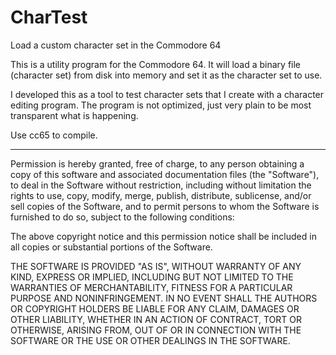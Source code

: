 # CharTest
Load a custom character set in the Commodore 64

This is a utility program for the Commodore 64.
It will load a binary file (character set) from disk into memory and set it as the character set to use.

I developed this as a tool to test character sets that I create with a character editing program.
The program is not optimized, just very plain to be most transparent what is happening.

Use cc65 to compile.

---------------------------------------------------------

Permission is hereby granted, free of charge, to any person obtaining a copy of this software and associated documentation files (the "Software"), to deal in the Software without restriction, including without limitation the rights to use, copy, modify, merge, publish, distribute, sublicense, and/or sell copies of the Software, and to permit persons to whom the Software is furnished to do so, subject to the following conditions:

The above copyright notice and this permission notice shall be included in all copies or substantial portions of the Software.

THE SOFTWARE IS PROVIDED "AS IS", WITHOUT WARRANTY OF ANY KIND, EXPRESS OR IMPLIED, INCLUDING BUT NOT LIMITED TO THE WARRANTIES OF MERCHANTABILITY, FITNESS FOR A PARTICULAR PURPOSE AND NONINFRINGEMENT. IN NO EVENT SHALL THE AUTHORS OR COPYRIGHT HOLDERS BE LIABLE FOR ANY CLAIM, DAMAGES OR OTHER LIABILITY, WHETHER IN AN ACTION OF CONTRACT, TORT OR OTHERWISE, ARISING FROM, OUT OF OR IN CONNECTION WITH THE SOFTWARE OR THE USE OR OTHER DEALINGS IN THE SOFTWARE.
